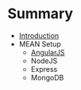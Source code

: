 # Summary

* [Introduction](README.md)
* MEAN Setup
   * [AngularJS](angularjs.md)
   * NodeJS
   * Express
   * MongoDB

